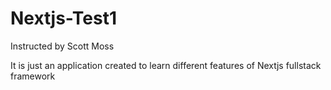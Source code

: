 # Nextjs-Test1
Instructed by Scott Moss

It is just an application created to learn different features of Nextjs fullstack framework

